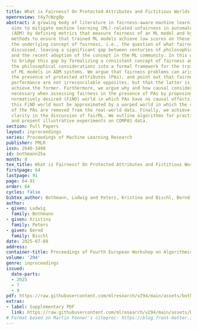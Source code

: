 ```yaml
---
title: What is Fairness? On Protected Attributes and Fictitious Worlds
openreview: t4y7cWzg8p
abstract: A growing body of literature in fairness-aware machine learning (fairML)
  aims to mitigate machine learning (ML)-related unfairness in automated decision-making
  (ADM) by defining metrics that measure fairness of an ML model and by proposing
  methods to ensure that trained ML models achieve low scores on these metrics. However,
  the underlying concept of fairness, i.e., the question of what fairness is, is rarely
  discussed, leaving a significant gap between centuries of philosophical discussion
  and the recent adoption of the concept in the ML community. In this work, we try
  to bridge this gap by formalizing a consistent concept of fairness and by translating
  the philosophical considerations into a formal framework for the training and evaluation
  of ML models in ADM systems. We argue that fairness problems can arise even without
  the presence of protected attributes (PAs), and point out that fairness and predictive
  performance are not irreconcilable opposites, but that the latter is necessary to
  achieve the former. Furthermore, we argue why and how causal considerations are
  necessary when assessing fairness in the presence of PAs by proposing a fictitious,
  normatively desired (FiND) world in which PAs have no causal effects. In practice,
  this FiND world must be approximated by a warped world in which the causal effects
  of the PAs are removed from the real-world data. Finally, we achieve greater linguistic
  clarity in the discussion of fairML. We outline algorithms for practical applications
  and present illustrative experiments on COMPAS data.
section: Full Papers
layout: inproceedings
series: Proceedings of Machine Learning Research
publisher: PMLR
issn: 2640-3498
id: bothmann25a
month: 0
tex_title: What is Fairness? On Protected Attributes and Fictitious Worlds
firstpage: 64
lastpage: 91
page: 64-91
order: 64
cycles: false
bibtex_author: Bothmann, Ludwig and Peters, Kristina and Bischl, Bernd
author:
- given: Ludwig
  family: Bothmann
- given: Kristina
  family: Peters
- given: Bernd
  family: Bischl
date: 2025-07-09
address:
container-title: Proceedings of Fourth European Workshop on Algorithmic Fairness
volume: '294'
genre: inproceedings
issued:
  date-parts:
  - 2025
  - 7
  - 9
pdf: https://raw.githubusercontent.com/mlresearch/v294/main/assets/bothmann25a/bothmann25a.pdf
extras:
- label: Supplementary PDF
  link: https://raw.githubusercontent.com/mlresearch/v294/main/assets/bothmann25a/bothmann25a-supp.pdf
# Format based on Martin Fenner's citeproc: https://blog.front-matter.io/posts/citeproc-yaml-for-bibliographies/
---
```

